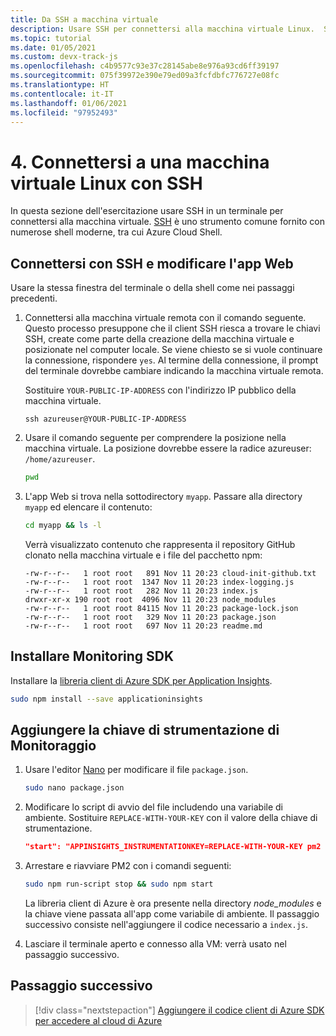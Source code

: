 ```yaml
---
title: Da SSH a macchina virtuale
description: Usare SSH per connettersi alla macchina virtuale Linux.  Se si usa un sistema operativo Mac, Windows o Linux moderno, è necessario che sia già installato il client SSH basato su terminale.
ms.topic: tutorial
ms.date: 01/05/2021
ms.custom: devx-track-js
ms.openlocfilehash: c4b9577c93e37c28145abe8e976a93cd6ff39197
ms.sourcegitcommit: 075f39972e390e79ed09a3fcfdbfc776727e08fc
ms.translationtype: HT
ms.contentlocale: it-IT
ms.lasthandoff: 01/06/2021
ms.locfileid: "97952493"
---
```

# <a name="4-connect-to-linux-virtual-machine-using-ssh"></a>4. Connettersi a una macchina virtuale Linux con SSH

In questa sezione dell'esercitazione usare SSH in un terminale per connettersi alla macchina virtuale. [SSH](https://www.ssh.com/ssh/) è uno strumento comune fornito con numerose shell moderne, tra cui Azure Cloud Shell. 

## <a name="connect-with-ssh-and-change-web-app"></a>Connettersi con SSH e modificare l'app Web

Usare la stessa finestra del terminale o della shell come nei passaggi precedenti. 

1. Connettersi alla macchina virtuale remota con il comando seguente. Questo processo presuppone che il client SSH riesca a trovare le chiavi SSH, create come parte della creazione della macchina virtuale e posizionate nel computer locale. Se viene chiesto se si vuole continuare la connessione, rispondere `yes`. Al termine della connessione, il prompt del terminale dovrebbe cambiare indicando la macchina virtuale remota. 

    Sostituire `YOUR-PUBLIC-IP-ADDRESS` con l'indirizzo IP pubblico della macchina virtuale. 

    ```console
    ssh azureuser@YOUR-PUBLIC-IP-ADDRESS
    ``` 

1. Usare il comando seguente per comprendere la posizione nella macchina virtuale. La posizione dovrebbe essere la radice azureuser: `/home/azureuser`. 

    ```bash
    pwd
    ```

1. L'app Web si trova nella sottodirectory `myapp`. Passare alla directory `myapp` ed elencare il contenuto:

    ```bash
    cd myapp && ls -l
    ```

    Verrà visualizzato contenuto che rappresenta il repository GitHub clonato nella macchina virtuale e i file del pacchetto npm:
    
    ```console
    -rw-r--r--   1 root root   891 Nov 11 20:23 cloud-init-github.txt
    -rw-r--r--   1 root root  1347 Nov 11 20:23 index-logging.js
    -rw-r--r--   1 root root   282 Nov 11 20:23 index.js
    drwxr-xr-x 190 root root  4096 Nov 11 20:23 node_modules
    -rw-r--r--   1 root root 84115 Nov 11 20:23 package-lock.json
    -rw-r--r--   1 root root   329 Nov 11 20:23 package.json
    -rw-r--r--   1 root root   697 Nov 11 20:23 readme.md
    ```

## <a name="install-monitoring-sdk"></a>Installare Monitoring SDK

Installare la [libreria client di Azure SDK per Application Insights](https://www.npmjs.com/package/applicationinsights).

```bash
sudo npm install --save applicationinsights
```

## <a name="add-monitoring-instrumentation-key"></a>Aggiungere la chiave di strumentazione di Monitoraggio

1. Usare l'editor [Nano](https://www.nano-editor.org/dist/latest/nano.html#Editor-Basics) per modificare il file `package.json`.

    ```bash
    sudo nano package.json
    ```

1. Modificare lo script di avvio del file includendo una variabile di ambiente. Sostituire `REPLACE-WITH-YOUR-KEY` con il valore della chiave di strumentazione.

    ```json
    "start": "APPINSIGHTS_INSTRUMENTATIONKEY=REPLACE-WITH-YOUR-KEY pm2 start index.js --watch --log /var/log/pm2.log"
    ```

1. Arrestare e riavviare PM2 con i comandi seguenti:

    ```bash
    sudo npm run-script stop && sudo npm start
    ```

    La libreria client di Azure è ora presente nella directory _node_modules_ e la chiave viene passata all'app come variabile di ambiente. Il passaggio successivo consiste nell'aggiungere il codice necessario a `index.js`. 

1. Lasciare il terminale aperto e connesso alla VM: verrà usato nel passaggio successivo.

## <a name="next-step"></a>Passaggio successivo

> [!div class="nextstepaction"]
> [Aggiungere il codice client di Azure SDK per accedere al cloud di Azure](azure-monitor-application-insights-nodejs-expressjs-code.md) 